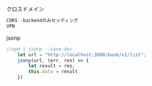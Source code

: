 クロスドメイン
```javascript
CORS -backendのみセッティング
VPN
```
jsonp
```javascript
//npm i jsonp --save-dev
    let url = "http://localhost:3000/book/v1/list";
    jsonp(url, (err, res) => {
        let result = res;
        this.data = result
    })
```
